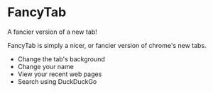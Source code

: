 # FancyTab

A fancier version of a new tab!

FancyTab is simply a nicer, or fancier version of chrome's new tabs.

- Change the tab's background
- Change your name
- View your recent web pages
- Search using DuckDuckGo

